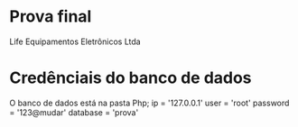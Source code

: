 # Prova final 
Life Equipamentos Eletrônicos Ltda
# Credênciais do banco de dados
O banco de dados está na pasta Php;
ip = '127.0.0.1'
user = 'root'
password = '123@mudar'
database = 'prova'
